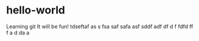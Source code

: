 # hello-world
Learning git It will be fun!
tdseftaf
as s fsa saf safa asf sddf adf df d
f fdfd 
ff f a
d 
da
 a
